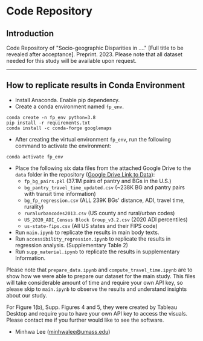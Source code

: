 # Code Repository

## Introduction 

Code Repository of "Socio-geographic Disparities in ...." [Full title to be revealed after acceptance]. Preprint. 2023. Please note that all dataset needed for this study will be available upon request. 

----------
## How to replicate results in Conda Environment

- Install Anaconda. Enable pip dependency. 
- Create a conda environment named `fp_env`. 

```conda
conda create -n fp_env python=3.8
pip install -r requirements.txt
conda install -c conda-forge googlemaps
```
- After creating the virtual environment `fp_env`, run the following command to activate the environment: 
```conda
conda activate fp_env
```

- Place the following six data files from the attached Google Drive to the `data` folder in the repository ([Google Drive Link to Data](https://drive.google.com/drive/folders/1t_jOIKYtD_pKVYPa9V6dU00FPQ6RoHv7?usp=sharing)):
    - `fp_bg_pairs.pkl` (37.1M pairs of pantry and BGs in the U.S.)
    - `bg_pantry_travel_time_updated.csv` (~238K BG and pantry pairs with transit time information)
    - `bg_fp_regression.csv` (ALL 239K BGs' distance, ADI, travel time, rurality)
    - `ruralurbancodes2013.csv` (US county and rural/urban codes)
    - `US_2020_ADI_Census Block Group_v3.2.csv` (2020 ADI percentiles)
    - `us-state-fips.csv` (All US states and their FIPS code)
- Run `main.ipynb` to replicate the results in main body texts. 
- Run `accessibility_regression.ipynb` to replicate the results in regression analysis. (Supplementary Table 2)
- Run `supp_material.ipynb` to replicate the results in supplementary Information. 


Please note that `prepare_data.ipynb` and `compute_travel_time.ipynb` are to show how we were able to prepare our dataset for the main study. This files will take considerable amount of time and require your own API key, so please skip to `main.ipynb` to observe the results and understand insights about our study. 

For Figure 1(b), Supp. Figures 4 and 5, they were created by Tableau Desktop and require you to have your own API key to access the visuals. Please contact me if you further would like to see the software.

- Minhwa Lee (minhwalee@umass.edu)
